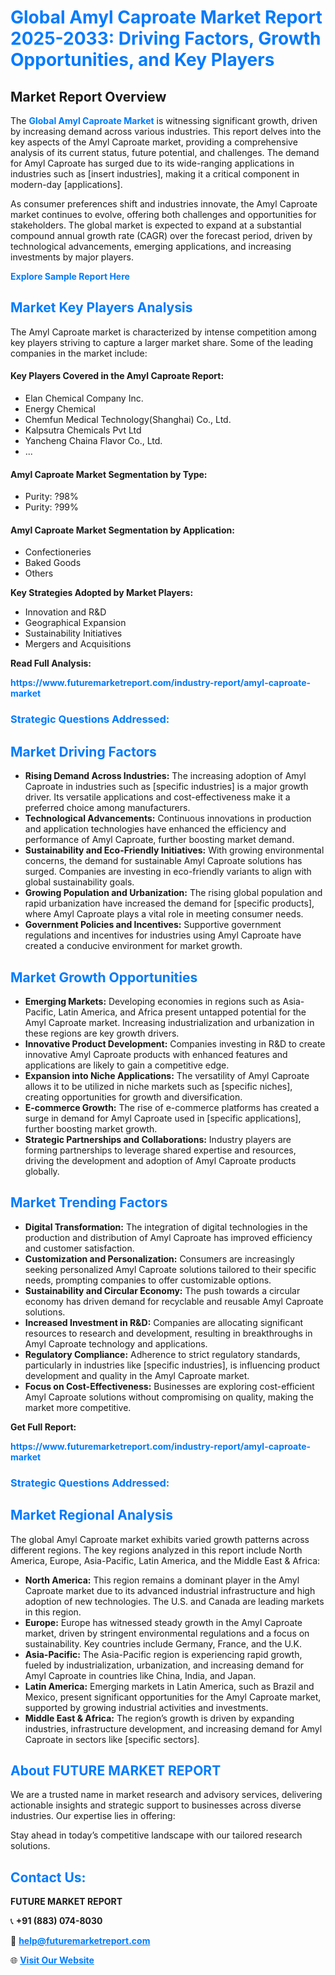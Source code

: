 <h1 style="color: #007BFF;">Global Amyl Caproate Market Report 2025-2033: Driving Factors, Growth Opportunities, and Key Players</h1>

<section id="overview">
<h2>Market Report Overview</h2>
<p>The <a href="https://www.futuremarketreport.com/industry-report/amyl-caproate-market" style="color: #007BFF; text-decoration: none;"><strong>Global Amyl Caproate Market</strong></a> is witnessing significant growth, driven by increasing demand across various industries. This report delves into the key aspects of the Amyl Caproate market, providing a comprehensive analysis of its current status, future potential, and challenges. The demand for Amyl Caproate has surged due to its wide-ranging applications in industries such as [insert industries], making it a critical component in modern-day [applications].</p>
<p>As consumer preferences shift and industries innovate, the Amyl Caproate market continues to evolve, offering both challenges and opportunities for stakeholders. The global market is expected to expand at a substantial compound annual growth rate (CAGR) over the forecast period, driven by technological advancements, emerging applications, and increasing investments by major players.</p>
</section>

<section id="overview">
<p><a href="https://www.futuremarketreport.com/request-sample/reportId=106103" style="color: #007BFF; text-decoration: none;"><strong>Explore Sample Report Here</strong></a></p>
</section>

<section id="key-players">
<h2 style="color: #007BFF;">Market Key Players Analysis</h2>
<p>The Amyl Caproate market is characterized by intense competition among key players striving to capture a larger market share. Some of the leading companies in the market include:</p>
<h4>Key Players Covered in the Amyl Caproate Report:</h4>
<ul><li>Elan Chemical Company Inc.</li><li>Energy Chemical</li><li>Chemfun Medical Technology(Shanghai) Co., Ltd.</li><li>Kalpsutra Chemicals Pvt Ltd</li><li>Yancheng Chaina Flavor Co., Ltd.</li><li>...</li></ul>
<h4>Amyl Caproate Market Segmentation by Type:</h4>
<ul><li>Purity: ?98%</li><li>Purity: ?99%</li></ul>

<h4>Amyl Caproate Market Segmentation by Application:</h4>
<ul><li>Confectioneries</li><li>Baked Goods</li><li>Others</li></ul>
<p><strong>Key Strategies Adopted by Market Players:</strong></p>
<ul>
<li>Innovation and R&D</li>
<li>Geographical Expansion</li>
<li>Sustainability Initiatives</li>
<li>Mergers and Acquisitions</li>
</ul>
</section>

<section>
<p><strong>Read Full Analysis: </strong></p><a href="https://www.futuremarketreport.com/industry-report/amyl-caproate-market" style="color: #007BFF; text-decoration: none;"><strong>https://www.futuremarketreport.com/industry-report/amyl-caproate-market</strong></a>
<h3 style="color: #007BFF;">Strategic Questions Addressed:</h3>
</section>

<section id="driving-factors">
<h2 style="color: #007BFF;">Market Driving Factors</h2>
<ul>
<li><strong>Rising Demand Across Industries:</strong> The increasing adoption of Amyl Caproate in industries such as [specific industries] is a major growth driver. Its versatile applications and cost-effectiveness make it a preferred choice among manufacturers.</li>
<li><strong>Technological Advancements:</strong> Continuous innovations in production and application technologies have enhanced the efficiency and performance of Amyl Caproate, further boosting market demand.</li>
<li><strong>Sustainability and Eco-Friendly Initiatives:</strong> With growing environmental concerns, the demand for sustainable Amyl Caproate solutions has surged. Companies are investing in eco-friendly variants to align with global sustainability goals.</li>
<li><strong>Growing Population and Urbanization:</strong> The rising global population and rapid urbanization have increased the demand for [specific products], where Amyl Caproate plays a vital role in meeting consumer needs.</li>
<li><strong>Government Policies and Incentives:</strong> Supportive government regulations and incentives for industries using Amyl Caproate have created a conducive environment for market growth.</li>
</ul>
</section>

<section id="growth-opportunities">
<h2 style="color: #007BFF;">Market Growth Opportunities</h2>
<ul>
<li><strong>Emerging Markets:</strong> Developing economies in regions such as Asia-Pacific, Latin America, and Africa present untapped potential for the Amyl Caproate market. Increasing industrialization and urbanization in these regions are key growth drivers.</li>
<li><strong>Innovative Product Development:</strong> Companies investing in R&D to create innovative Amyl Caproate products with enhanced features and applications are likely to gain a competitive edge.</li>
<li><strong>Expansion into Niche Applications:</strong> The versatility of Amyl Caproate allows it to be utilized in niche markets such as [specific niches], creating opportunities for growth and diversification.</li>
<li><strong>E-commerce Growth:</strong> The rise of e-commerce platforms has created a surge in demand for Amyl Caproate used in [specific applications], further boosting market growth.</li>
<li><strong>Strategic Partnerships and Collaborations:</strong> Industry players are forming partnerships to leverage shared expertise and resources, driving the development and adoption of Amyl Caproate products globally.</li>
</ul>
</section>

<section id="trending-factors">
<h2 style="color: #007BFF;">Market Trending Factors</h2>
<ul>
<li><strong>Digital Transformation:</strong> The integration of digital technologies in the production and distribution of Amyl Caproate has improved efficiency and customer satisfaction.</li>
<li><strong>Customization and Personalization:</strong> Consumers are increasingly seeking personalized Amyl Caproate solutions tailored to their specific needs, prompting companies to offer customizable options.</li>
<li><strong>Sustainability and Circular Economy:</strong> The push towards a circular economy has driven demand for recyclable and reusable Amyl Caproate solutions.</li>
<li><strong>Increased Investment in R&D:</strong> Companies are allocating significant resources to research and development, resulting in breakthroughs in Amyl Caproate technology and applications.</li>
<li><strong>Regulatory Compliance:</strong> Adherence to strict regulatory standards, particularly in industries like [specific industries], is influencing product development and quality in the Amyl Caproate market.</li>
<li><strong>Focus on Cost-Effectiveness:</strong> Businesses are exploring cost-efficient Amyl Caproate solutions without compromising on quality, making the market more competitive.</li>
</ul>
</section>

<section>
<p><strong>Get Full Report: </strong></p><a href="https://www.futuremarketreport.com/industry-report/amyl-caproate-market" style="color: #007BFF; text-decoration: none;"><strong>https://www.futuremarketreport.com/industry-report/amyl-caproate-market</strong></a>
<h3 style="color: #007BFF;">Strategic Questions Addressed:</h3>
</section>


<section id="regional-analysis">
<h2 style="color: #007BFF;">Market Regional Analysis</h2>
<p>The global Amyl Caproate market exhibits varied growth patterns across different regions. The key regions analyzed in this report include North America, Europe, Asia-Pacific, Latin America, and the Middle East & Africa:</p>
<ul>
<li><strong>North America:</strong> This region remains a dominant player in the Amyl Caproate market due to its advanced industrial infrastructure and high adoption of new technologies. The U.S. and Canada are leading markets in this region.</li>
<li><strong>Europe:</strong> Europe has witnessed steady growth in the Amyl Caproate market, driven by stringent environmental regulations and a focus on sustainability. Key countries include Germany, France, and the U.K.</li>
<li><strong>Asia-Pacific:</strong> The Asia-Pacific region is experiencing rapid growth, fueled by industrialization, urbanization, and increasing demand for Amyl Caproate in countries like China, India, and Japan.</li>
<li><strong>Latin America:</strong> Emerging markets in Latin America, such as Brazil and Mexico, present significant opportunities for the Amyl Caproate market, supported by growing industrial activities and investments.</li>
<li><strong>Middle East & Africa:</strong> The region’s growth is driven by expanding industries, infrastructure development, and increasing demand for Amyl Caproate in sectors like [specific sectors].</li>
</ul>
</section>

<footer>
<h2 style="color: #007BFF;">About FUTURE MARKET REPORT</h2>
<p>We are a trusted name in market research and advisory services, delivering actionable insights and strategic support to businesses across diverse industries. Our expertise lies in offering:</p>

<p>Stay ahead in today’s competitive landscape with our tailored research solutions.</p>

<h2 style="color: #007BFF;">Contact Us:</h2>
<p><strong>FUTURE MARKET REPORT</strong></p>
<p>📞 <strong>+91 (883) 074-8030</strong></p>
<p>📧 <strong><a href="mailto:help@futuremarketreport.com" style="color: #007BFF;">help@futuremarketreport.com</a></strong></p>
<p>🌐 <strong><a href="https://www.futuremarketreport.com/" style="color: #007BFF;">Visit Our Website</a></strong></p>
</footer>